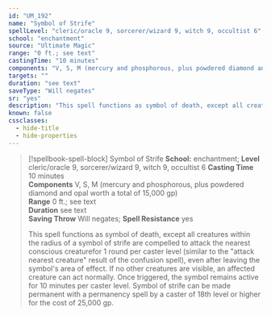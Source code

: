 ```yaml
---
id: "UM_192"
name: "Symbol of Strife"
spellLevel: "cleric/oracle 9, sorcerer/wizard 9, witch 9, occultist 6"
school: "enchantment"
source: "Ultimate Magic"
range: "0 ft.; see text"
castingTime: "10 minutes"
components: "V, S, M (mercury and phosphorous, plus powdered diamond and opal worth a total of 15,000 gp)"
targets: ""
duration: "see text"
saveType: "Will negates"
sr: "yes"
description: "This spell functions as symbol of death, except all creatures within the radius of a symbol of strife are compelled to attack the nearest conscious creaturefor 1 round per caster level (similar to the \"attack nearest creature\" result of the confusion spell), even after leaving the symbol's area of effect. If no other creatures are visible, an affected creature can act normally. Once triggered, the symbol remains active for 10 minutes per caster level.  Symbol of strife can be made permanent with a permanency spell by a caster of 18th level or higher for the cost of 25,000 gp."
known: false
cssclasses:
  - hide-title
  - hide-properties
---
```


> [!spellbook-spell-block] Symbol of Strife
> **School:** enchantment; **Level** cleric/oracle 9, sorcerer/wizard 9, witch 9, occultist 6
> **Casting Time** 10 minutes  
> **Components** V, S, M (mercury and phosphorous, plus powdered diamond and opal worth a total of 15,000 gp)  
> **Range** 0 ft.; see text  
> **Duration** see text  
> **Saving Throw** Will negates; **Spell Resistance** yes
> 
> This spell functions as symbol of death, except all creatures within the radius of a symbol of strife are compelled to attack the nearest conscious creaturefor 1 round per caster level (similar to the "attack nearest creature" result of the confusion spell), even after leaving the symbol's area of effect. If no other creatures are visible, an affected creature can act normally. Once triggered, the symbol remains active for 10 minutes per caster level.  Symbol of strife can be made permanent with a permanency spell by a caster of 18th level or higher for the cost of 25,000 gp.